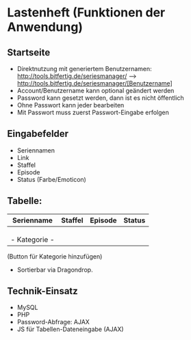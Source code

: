# Lastenheft (Funktionen der Anwendung)

## Startseite

- Direktnutzung mit generiertem Benutzernamen: http://tools.bitfertig.de/seriesmanager/ --> http://tools.bitfertig.de/seriesmanager/[Benutzername]
- Account/Benutzername kann optional geändert werden
- Password kann gesetzt werden, dann ist es nicht öffentlich
- Ohne Passwort kann jeder bearbeiten
- Mit Passwort muss zuerst Passwort-Eingabe erfolgen

## Eingabefelder 

- Seriennamen
- Link
- Staffel
- Episode
- Status (Farbe/Emoticon)

## Tabelle:

| Serienname  | Staffel  | Episode  | Status |
|---|---|---|---|
|   |   |   |   |
|   |   |   |   |
|   |   |   |   |
| - Kategorie - |

(Button für Kategorie hinzufügen)

- Sortierbar via Dragondrop.

## Technik-Einsatz

- MySQL
- PHP
- Password-Abfrage: AJAX
- JS für Tabellen-Dateneingabe (AJAX)
